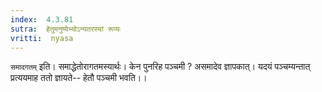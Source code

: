 ```yaml
---
index:  4.3.81
sutra:  हेतुमनुष्येभ्योऽन्यतरस्यां रूप्यः
vritti:  nyasa
---
```


`समादगतम्` इति। समाद्धेतोरागतमस्यार्थः। केन पुनरिह पञ्चमी ? असमादेव ज्ञापकात्। यदयं पञ्चम्यन्तात् प्रत्ययमाह ततो ज्ञायते-- हेतौ पञ्चमी भवति।।

